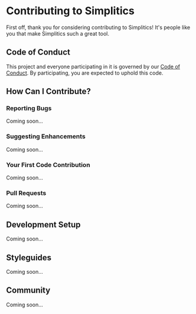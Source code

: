 # Contributing to Simplitics

First off, thank you for considering contributing to Simplitics! It's people like you that make Simplitics such a great tool.

## Code of Conduct

This project and everyone participating in it is governed by our [Code of Conduct](CODE_OF_CONDUCT.md). By participating, you are expected to uphold this code.

## How Can I Contribute?

### Reporting Bugs

Coming soon...

### Suggesting Enhancements

Coming soon...

### Your First Code Contribution

Coming soon...

### Pull Requests

Coming soon...

## Development Setup

Coming soon...

## Styleguides

Coming soon...

## Community

Coming soon...